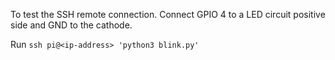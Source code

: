 To test the SSH remote connection. Connect GPIO 4 to a LED circuit positive side and GND to the cathode. 

Run ```ssh pi@<ip-address> 'python3 blink.py'```
